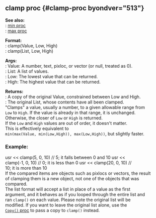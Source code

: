 ## clamp proc {#clamp-proc byondver="513"}    
**See also:**    
:   [min proc](/proc/min)    
:   [max proc](/proc/max)    
<!-- -->    
**Format:**    
:   clamp(Value, Low, High)    
:   clamp(List, Low, High)    
<!-- -->    
**Args:**    
:   Value: A number, text, pixloc, or vector (or null, treated as 0).    
:   List: A list of values.    
:   Low: The lowest value that can be returned.    
:   High: The highest value that can be returned.    
<!-- -->    
**Returns:**    
:   A copy of the original Value, constrained between Low and High.    
:   The original List, whose contents have all been clamped.    
\"Clamps\" a value, usually a number, to a given allowable range from    
`Low` to `High`. If the value is already in that range, it is unchanged.    
Otherwise, the closer of `Low` or `High` is returned.    
If the `Low` and `High` values are out of order, it doesn\'t matter.    
This is effectively equivalent to    
`min(max(Value, min(Low,High)), max(Low,High))`, but slightly faster.    
### Example:    
usr \<\< clamp(5, 0, 10) // 5; it falls between 0 and 10 usr \<\<    
clamp(-1, 0, 10) // 0; it is less than 0 usr \<\< clamp(20, 0, 10) //    
10; it is more than 10    
If the compared items are objects such as pixlocs or vectors, the result    
of clamping them is a new object, not one of the objects that was    
compared.    
The list format will accept a list in place of a value as the first    
argument, and it behaves as if you looped through the entire list and    
ran `clamp()` on each value. Please note the original list will be    
modified. If you want to leave the original list alone, use the    
[`Copy()` proc](/list/proc/Copy) to pass a copy to `clamp()` instead.  